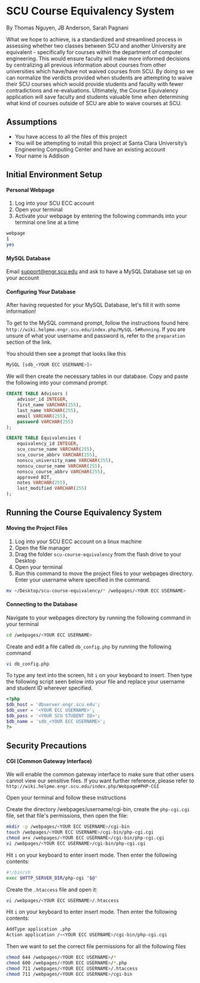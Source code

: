 # SCU Course Equivalency System
By Thomas Nguyen, JB Anderson, Sarah Pagnani  

What we hope to achieve, is a standardized and streamlined process in assessing whether two classes between SCU and another University are equivalent - specifically for courses within the department of computer engineering. This would ensure faculty will make more informed decisions by centralizing all previous information about courses from other universities which have/have not waived courses from SCU. By doing so we can normalize the verdicts provided when students are attempting to waive their SCU courses which would provide students and faculty with fewer contradictions and re-evaluations. Ultimately, the Course Equivalency application will save faculty and students valuable time when determining what kind of courses outside of SCU are able to waive courses at SCU.

## Assumptions
 - You have access to all the files of this project
 - You will be attempting to install this project at Santa Clara University’s Engineering Computing Center and have an existing account
 - Your name is Addison  


## Initial Environment Setup
#### Personal Webpage
1. Log into your SCU ECC account
2. Open your terminal
3. Activate your webpage by entering the following commands into your terminal one line at a time
```sh
webpage
1
yes
```  

#### MySQL Database
Email support@engr.scu.edu and ask to have a MySQL Database set up on your account


#### Configuring Your Database
After having requested for your MySQL Database, let's fill it with some information!

To get to the MySQL command prompt, follow the instructions found here ```http://wiki.helpme.engr.scu.edu/index.php/MySQL-5#Running```. If you are unsure of what your username and password is, refer to the ```preparation``` section of the link.

You should then see a prompt that looks like this
```bash
MySQL [sdb_<YOUR ECC USERNAME>]>
```

We will then create the necessary tables in our database. Copy and paste the following into your command prompt.
```sql
CREATE TABLE Advisors (
    advisor_id INTEGER,
    first_name VARCHAR(255),
    last_name VARCHAR(255),
    email VARCHAR(255),
    password VARCHAR(255)
);

CREATE TABLE Equivalencies (
    equivalency_id INTEGER,
    scu_course_name VARCHAR(255),
    scu_course_abbrv VARCHAR(255),
    nonscu_university_name VARCHAR(255),
    nonscu_course_name VARCHAR(255),
    nonscu_course_abbrv VARCHAR(255),
    approved BIT,
    notes VARCHAR(255),
    last_modified VARCHAR(255)
);
```  


## Running the Course Equivalency System
#### Moving the Project Files
1. Log into your SCU ECC account on a linux machine
2. Open the file manager
3. Drag the folder `scu-course-equivalency` from the flash drive to your Desktop
4. Open your terminal
5. Run this command to move the project files to your webpages directory. Enter your username where specified in the command.
```sh
mv ~/Desktop/scu-course-equivalency/* /webpages/<YOUR ECC USERNAME>
```

#### Connecting to the Database
Navigate to your webpages directory by running the following command in your terminal
```bash
cd /webpages/<YOUR ECC USERNAME>
```
Create and edit a file called ```db_config.php``` by running the following command
```bash
vi db_config.php
```
To type any text into the screen, hit ```i``` on your keyboard to insert. Then type the following script seen below into your file and replace your username and student ID wherever specified.
```php
<?php
$db_host = 'dbserver.engr.scu.edu';
$db_user = '<YOUR ECC USERNAME>';
$db_pass = '<YOUR SCU STUDENT ID>';
$db_name = 'sdb_<YOUR ECC USERNAME>';
?>
```  


## Security Precautions
#### CGI (Common Gateway Interface)
We will enable the common gateway interface to make sure that other users cannot view our sensitive files. If you want further reference, please refer to ```http://wiki.helpme.engr.scu.edu/index.php/Webpage#PHP-CGI```

Open your terminal and follow these instructions  

Create the directory /webpages/username/cgi-bin, create the ```php-cgi.cgi``` file, set that file's permissions, then open the file:
```sh
mkdir -p /webpages/<YOUR ECC USERNAME>/cgi-bin
touch /webpages/<YOUR ECC USERNAME>/cgi-bin/php-cgi.cgi
chmod a+x /webpages/<YOUR ECC USERNAME>/cgi-bin/php-cgi.cgi
vi /webpages/<YOUR ECC USERNAME>/cgi-bin/php-cgi.cgi
```

Hit ```i``` on your keyboard to enter insert mode. Then enter the following contents:
```sh
#!/bin/sh
exec $HTTP_SERVER_DIR/php-cgi "$@"
```

Create the ```.htaccess``` file and open it:
```sh
vi /webpages/<YOUR ECC USERNAME>/.htaccess
```

Hit ```i``` on your keyboard to enter insert mode. Then enter the following contents:
```sh
AddType application .php
Action application /~<YOUR ECC USERNAME>/cgi-bin/php-cgi.cgi
```

Then we want to set the correct file permissions for all the following files
```sh
chmod 644 /webpages/<YOUR ECC USERNAME>/*
chmod 600 /webpages/<YOUR ECC USERNAME>/*.php
chmod 711 /webpages/<YOUR ECC USERNAME>/.htaccess
chmod 711 /webpages/<YOUR ECC USERNAME>/cgi-bin
```
